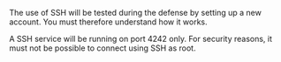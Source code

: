 The use of SSH will be tested during the defense by setting up a new
account. You must therefore understand how it works.

A SSH service will be running on port 4242 only. For security reasons, it must not be possible to connect using SSH as root.